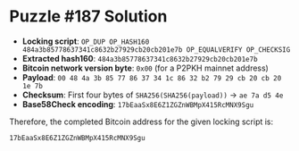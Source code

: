 # Puzzle #187 Solution

- **Locking script**: `OP_DUP OP_HASH160 484a3b85778637341c8632b27929cb20cb201e7b OP_EQUALVERIFY OP_CHECKSIG`
- **Extracted hash160**: `484a3b85778637341c8632b27929cb20cb201e7b`
- **Bitcoin network version byte**: `0x00` (for a P2PKH mainnet address)
- **Payload**: `00 48 4a 3b 85 77 86 37 34 1c 86 32 b2 79 29 cb 20 cb 20 1e 7b`
- **Checksum**: First four bytes of `SHA256(SHA256(payload))` → `ae 7a d5 4e`
- **Base58Check encoding**: `17bEaaSx8E6Z1ZGZnWBMpX415RcMNX9Sgu`

Therefore, the completed Bitcoin address for the given locking script is:

```
17bEaaSx8E6Z1ZGZnWBMpX415RcMNX9Sgu
```
